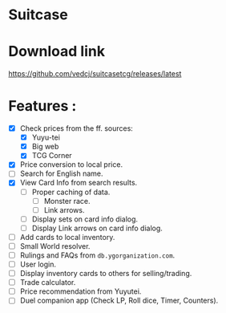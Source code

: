 # Suitcase

# Download link
https://github.com/vedcj/suitcasetcg/releases/latest

# Features :

- [x] Check prices from the ff. sources:
  - [x] Yuyu-tei
  - [x] Big web
  - [x] TCG Corner
- [x] Price conversion to local price.
- [ ] Search for English name.
- [x] View Card Info from search results.
  - [ ] Proper caching of data.
    - [ ] Monster race.
    - [ ] Link arrows.
  - [ ] Display sets on card info dialog.
  - [ ] Display Link arrows on card info dialog.
- [ ] Add cards to local inventory.
- [ ] Small World resolver.
- [ ] Rulings and FAQs from ``db.ygorganization.com``.
- [ ] User login.
- [ ] Display inventory cards to others for selling/trading.
- [ ] Trade calculator.
- [ ] Price recommendation from Yuyutei.
- [ ] Duel companion app (Check LP, Roll dice, Timer, Counters).
